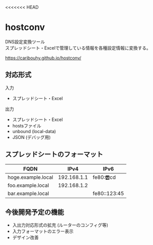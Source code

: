 <<<<<<< HEAD
# hostconv

DNS設定変換ツール <br>
スプレッドシート・Excelで管理している情報を各種設定情報に変換する。

https://caribouhy.github.io/hostconv/

## 対応形式

入力

- スプレッドシート・Excel

出力

- スプレッドシート・Excel
- hostsファイル
- unbound (local-data)
- JSON (デバッグ用)

## スプレッドシートのフォーマット

| FQDN | IPv4 | IPv6 |
| ---- | ---- | ---- |
| hoge.example.local | 192.168.1.1 | fe80::ab:cd |
| foo.example.local | 192.168.1.2 | |
| bar.example.local |  | fe80::123:45 |

## 今後開発予定の機能

- 入出力対応形式の拡充 (ルーターのコンフィグ等)
- 入力フォーマットのエラー表示
- デザイン改善